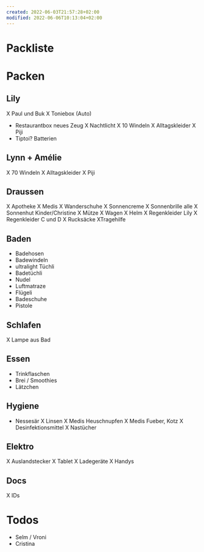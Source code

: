 ```yaml
---
created: 2022-06-03T21:57:28+02:00
modified: 2022-06-06T10:13:04+02:00
---
```


# Packliste

# Packen

## Lily
X Paul und Buk
X Toniebox (Auto)
- Restaurantbox neues Zeug
X Nachtlicht
X 10 Windeln
X Alltagskleider
X Piji
- Tiptoi? Batterien

## Lynn + Amélie
X 70 Windeln
X Alltagskleider
X Piji

## Draussen
X Apotheke
X Medis
X Wanderschuhe
X Sonnencreme
X Sonnenbrille alle
X Sonnenhut Kinder/Christine
X Mütze
X Wagen
X Helm
X Regenkleider Lily
X Regenkleider C und D
X Rucksäcke
XTragehilfe

## Baden
- Badehosen
- Badewindeln
- ultralight Tüchli
- Badetüchli
- Nudel
- Luftmatraze
- Flügeli
- Badeschuhe
- Pistole

## Schlafen
X Lampe aus Bad

## Essen
- Trinkflaschen
- Brei / Smoothies
- Lätzchen

## Hygiene
- Nessesär
X Linsen
X Medis Heuschnupfen
X  Medis Fueber, Kotz
X Desinfektionsmittel
X Nastücher

## Elektro
X Auslandstecker
X Tablet
X Ladegeräte
X Handys

## Docs
X IDs

# Todos
- Selm / Vroni
- Cristina
